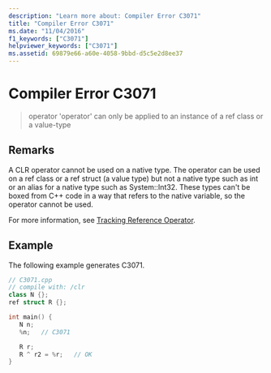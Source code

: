 ```yaml
---
description: "Learn more about: Compiler Error C3071"
title: "Compiler Error C3071"
ms.date: "11/04/2016"
f1_keywords: ["C3071"]
helpviewer_keywords: ["C3071"]
ms.assetid: 69879e66-a60e-4058-9bbd-d5c5e2d8ee37
---
```

# Compiler Error C3071

> operator 'operator' can only be applied to an instance of a ref class or a value-type

## Remarks

A CLR operator cannot be used on a native type. The operator can be used on a ref class or a ref struct (a value type) but not a native type such as int or an alias for a native type such as System::Int32. These types can't be boxed from C++ code in a way that refers to the native variable, so the operator cannot be used.

For more information, see [Tracking Reference Operator](../../extensions/tracking-reference-operator-cpp-component-extensions.md).

## Example

The following example generates C3071.

```cpp
// C3071.cpp
// compile with: /clr
class N {};
ref struct R {};

int main() {
   N n;
   %n;   // C3071

   R r;
   R ^ r2 = %r;   // OK
}
```
